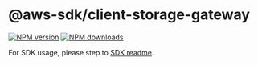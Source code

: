 # @aws-sdk/client-storage-gateway

[![NPM version](https://img.shields.io/npm/v/@aws-sdk/client-storage-gateway/beta.svg)](https://www.npmjs.com/package/@aws-sdk/client-storage-gateway)
[![NPM downloads](https://img.shields.io/npm/dm/@aws-sdk/client-storage-gateway.svg)](https://www.npmjs.com/package/@aws-sdk/client-storage-gateway)

For SDK usage, please step to [SDK readme](https://github.com/aws/aws-sdk-js-v3).
